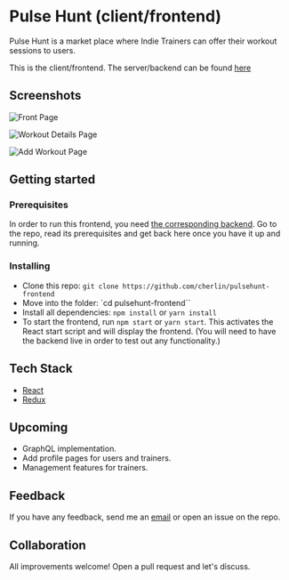 # Pulse Hunt (client/frontend)
Pulse Hunt is a market place where Indie Trainers can offer their workout sessions to users.

This is the client/frontend. The server/backend can be found [here](https://github.com/Tezenn/pulsehunt-backend "Pulse Hunt backend")

## Screenshots

![Front Page](./assets/frontpage.png "Front Page")

![Workout Details Page](./assets/workout-details.png "Workout details")

![Add Workout Page](./assets/add-workout.png "Add Workout Page")

## Getting started

### Prerequisites
In order to run this frontend, you need [the corresponding backend](https://github.com/cherlin/pulsehunt-backend "Pulse Hunt backend"). Go to the repo, read its prerequisites and get back here once you have it up and running.

### Installing
* Clone this repo: `git clone https://github.com/cherlin/pulsehunt-frontend`
* Move into the folder: `cd pulsehunt-frontend``
* Install all dependencies: `npm install` or `yarn install`
* To start the frontend, run `npm start` or `yarn start`. This activates the React start script and will display the frontend. (You will need to have the backend live in order to test out any functionality.)

## Tech Stack
* [React](https://reactjs.org)
* [Redux](https://redux.js.org)

## Upcoming
* GraphQL implementation.
* Add profile pages for users and trainers.
* Management features for trainers.

## Feedback
If you have any feedback, send me an [email](mailto:christofer.herlin@gmail.com) or open an issue on the repo.

## Collaboration
All improvements welcome! Open a pull request and let's discuss.
